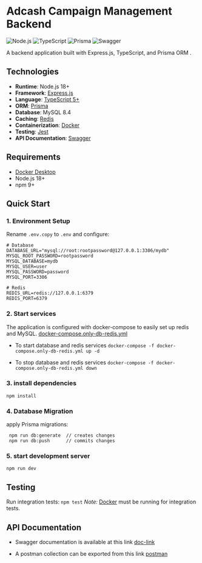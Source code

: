 # Adcash Campaign Management Backend

![Node.js](https://img.shields.io/badge/Node.js-18+-339933?logo=node.js)
![TypeScript](https://img.shields.io/badge/TypeScript-5+-3178C6?logo=typescript)
![Prisma](https://img.shields.io/badge/Prisma-5+-2D3748?logo=prisma)
![Swagger](https://img.shields.io/badge/Swagger-85EA2D?logo=swagger&logoColor=black)

A backend application built with Express.js, TypeScript, and Prisma ORM .

## Technologies

- **Runtime**: Node.js 18+
- **Framework**: [Express.js](https://expressjs.com/)
- **Language**: [TypeScript 5+](https://www.typescriptlang.org/)
- **ORM**: [Prisma](https://www.prisma.io/)
- **Database**: MySQL 8.4
- **Caching**: [Redis](https://redis.io/)
- **Containerization**: [Docker](https://www.docker.com/)
- **Testing**: [Jest](https://jestjs.io/)
- **API Documentation**: [Swagger](https://jestjs.io/)

## Requirements

- [Docker Desktop](https://www.docker.com/products/docker-desktop/)
- Node.js 18+
- npm 9+

## Quick Start

### 1. Environment Setup

Rename `.env.copy` to `.env` and configure:

```env
# Database
DATABASE_URL="mysql://root:rootpassword@127.0.0.1:3306/mydb"
MYSQL_ROOT_PASSWORD=rootpassword
MYSQL_DATABASE=mydb
MYSQL_USER=user
MYSQL_PASSWORD=password
MYSQL_PORT=3306

# Redis
REDIS_URL=redis://127.0.0.1:6379
REDIS_PORT=6379
```

### 2. Start services
The application is configured with docker-compose to easily set up redis and MySQL. [docker-compose.only-db-redis.yml](https://github.com/igabice/campaign-management/blob/main/backend/docker-compose.only-db-redis.yml)

- To start database and redis services
` docker-compose -f docker-compose.only-db-redis.yml up -d `


- To stop database and redis services
` docker-compose -f docker-compose.only-db-redis.yml down `

### 3. install dependencies
` npm install `

### 4. Database Migration
apply Prisma migrations:
```
 npm run db:generate  // creates changes
 npm run db:push      // commits changes
 ```

### 5. start development server
` npm run dev `

## Testing
Run integration tests:
` npm test `
*Note:* [Docker](https://www.docker.com/products/docker-desktop/) must be running for integration tests.

## API Documentation
- Swagger documentation is available at this link
[doc-link](http://127.0.0.1:3000/v1/docs/swagger)

- A postman collection can be exported from this link
[postman](http://localhost:3000/v1/docs/swagger.json)
